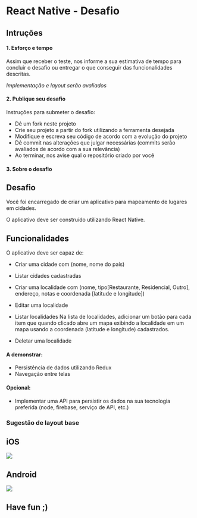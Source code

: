 # React Native - Desafio

## Intruções
#### 1. Esforço e tempo
Assim que receber o teste, nos informe a sua estimativa de tempo para concluir o desafio
ou entregar o que conseguir das funcionalidades descritas.

*Implementação e layout serão avaliados*

#### 2. Publique seu desafio
Instruções para submeter o desafio:
* Dê um fork neste projeto
* Crie seu projeto a partir do fork utilizando a ferramenta desejada
* Modifique e escreva seu código de acordo com a evolução do projeto
* Dê commit nas alterações que julgar necessárias (commits serão avaliados de acordo com a sua relevância)
* Ao terminar, nos avise qual o repositório criado por você

#### 3. Sobre o desafio

## Desafio
Você foi encarregado de criar um aplicativo para mapeamento de lugares em cidades.

O aplicativo deve ser construído utilizando React Native.

## Funcionalidades
O aplicativo deve ser capaz de:
* Criar uma cidade com (nome, nome do país)
* Listar cidades cadastradas

* Criar uma localidade com (nome, tipo[Restaurante, Residencial, Outro], endereço, notas e coordenada [latitude e longitude])
* Editar uma localidade
* Listar localidades
    Na lista de localidades, adicionar um botão para cada item que quando clicado abre um mapa exibindo a localidade em um mapa usando a coordenada (latitude e longitude) cadastrados.
* Deletar uma localidade


#### A demonstrar:
* Persistência de dados utilizando Redux
* Navegação entre telas

#### Opcional:
* Implementar uma API para persistir os dados na sua tecnologia preferida (node, firebase, serviço de API, etc.)

### Sugestão de layout base

## iOS
![](http://i.imgur.com/6G7FW3l.jpg)

## Android
![](http://i.imgur.com/XaY0E20.png)

## Have fun ;)
